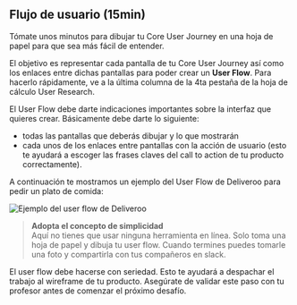 ## Flujo de usuario (15min)

Tómate unos minutos para dibujar tu Core User Journey en una hoja de papel para que sea más fácil de entender.

El objetivo es representar cada pantalla de tu Core User Journey así como los enlaces entre dichas pantallas para poder crear un **User Flow**. Para hacerlo rápidamente, ve a la última columna de la 4ta pestaña de la hoja de cálculo User Research.

El User Flow debe darte indicaciones importantes sobre la interfaz que quieres crear. Básicamente debe darte lo siguiente:

- todas las pantallas que deberás dibujar y lo que mostrarán
- cada unos de los enlaces entre pantallas con la acción de usuario (esto te ayudará a escoger las frases claves del call to action de tu producto correctamente).

A continuación te mostramos un ejemplo del User Flow de Deliveroo para pedir un plato de comida:

![Ejemplo del user flow de Deliveroo](https://raw.githubusercontent.com/lewagon/fullstack-images/master/frontend/pds_user_flow.png)

> **Adopta el concepto de simplicidad**
> <br>Aquí no tienes que usar ninguna herramienta en línea. Solo toma una hoja de papel y dibuja tu user flow. Cuando termines puedes tomarle una foto y compartirla con tus compañeros en slack.

El user flow debe hacerse con seriedad. Esto te ayudará a despachar el trabajo al wireframe de tu producto. Asegúrate de validar este paso con tu profesor antes de comenzar el próximo desafío.
